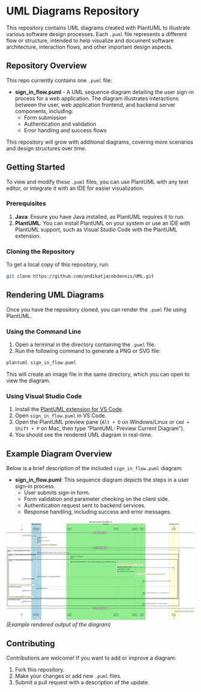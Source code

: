 # UML Diagrams Repository

This repository contains UML diagrams created with PlantUML to illustrate various software design processes. Each `.puml` file represents a different flow or structure, intended to help visualize and document software architecture, interaction flows, and other important design aspects.

## Repository Overview

This repo currently contains one `.puml` file:
- **sign_in_flow.puml** - A UML sequence diagram detailing the user sign-in process for a web application. The diagram illustrates interactions between the user, web application frontend, and backend server components, including:
  - Form submission
  - Authentication and validation
  - Error handling and success flows

This repository will grow with additional diagrams, covering more scenarios and design structures over time.

## Getting Started

To view and modify these `.puml` files, you can use PlantUML with any text editor, or integrate it with an IDE for easier visualization.

### Prerequisites

1. **Java**: Ensure you have Java installed, as PlantUML requires it to run.
2. **PlantUML**: You can install PlantUML on your system or use an IDE with PlantUML support, such as Visual Studio Code with the PlantUML extension.

### Cloning the Repository

To get a local copy of this repository, run:

```bash
git clone https://github.com/andikatjacobdennis/UML.git
```

## Rendering UML Diagrams

Once you have the repository cloned, you can render the `.puml` file using PlantUML.

### Using the Command Line

1. Open a terminal in the directory containing the `.puml` file.
2. Run the following command to generate a PNG or SVG file:

```bash
plantuml sign_in_flow.puml
```

This will create an image file in the same directory, which you can open to view the diagram.

### Using Visual Studio Code

1. Install the [PlantUML extension for VS Code](https://marketplace.visualstudio.com/items?itemName=jebbs.plantuml).
2. Open `sign_in_flow.puml` in VS Code.
3. Open the PlantUML preview pane (`Alt + D` on Windows/Linux or `Cmd + Shift + P` on Mac, then type “PlantUML: Preview Current Diagram”).
4. You should see the rendered UML diagram in real-time.

## Example Diagram Overview

Below is a brief description of the included `sign_in_flow.puml` diagram:

- **sign_in_flow.puml**: This sequence diagram depicts the steps in a user sign-in process.
    - User submits sign-in form.
    - Form validation and parameter checking on the client side.
    - Authentication request sent to backend services.
    - Response handling, including success and error messages.

![sign_in_flow.png](images/sign_in_flow.png) *(Example rendered output of the diagram)*

## Contributing

Contributions are welcome! If you want to add or improve a diagram:
1. Fork this repository.
2. Make your changes or add new `.puml` files.
3. Submit a pull request with a description of the update.
